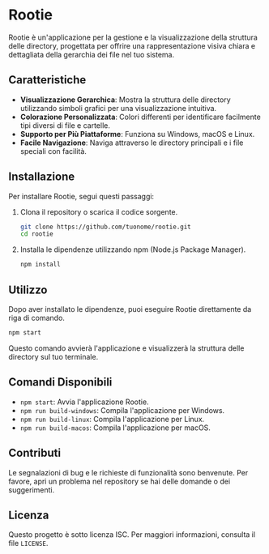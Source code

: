 # Rootie

Rootie è un'applicazione per la gestione e la visualizzazione della struttura delle directory, progettata per offrire una rappresentazione visiva chiara e dettagliata della gerarchia dei file nel tuo sistema.

## Caratteristiche

- **Visualizzazione Gerarchica**: Mostra la struttura delle directory utilizzando simboli grafici per una visualizzazione intuitiva.
- **Colorazione Personalizzata**: Colori differenti per identificare facilmente tipi diversi di file e cartelle.
- **Supporto per Più Piattaforme**: Funziona su Windows, macOS e Linux.
- **Facile Navigazione**: Naviga attraverso le directory principali e i file speciali con facilità.

## Installazione

Per installare Rootie, segui questi passaggi:

1. Clona il repository o scarica il codice sorgente.

   ```bash
   git clone https://github.com/tuonome/rootie.git
   cd rootie
   ```
2. Installa le dipendenze utilizzando npm (Node.js Package Manager).

   ```bash
   npm install
   ```

## Utilizzo

Dopo aver installato le dipendenze, puoi eseguire Rootie direttamente da riga di comando.

```bash
npm start
```

Questo comando avvierà l'applicazione e visualizzerà la struttura delle directory sul tuo terminale.

## Comandi Disponibili

- `npm start`: Avvia l'applicazione Rootie.
- `npm run build-windows`: Compila l'applicazione per Windows.
- `npm run build-linux`: Compila l'applicazione per Linux.
- `npm run build-macos`: Compila l'applicazione per macOS.

## Contributi

Le segnalazioni di bug e le richieste di funzionalità sono benvenute. Per favore, apri un problema nel repository se hai delle domande o dei suggerimenti.

## Licenza

Questo progetto è sotto licenza ISC. Per maggiori informazioni, consulta il file `LICENSE`.
